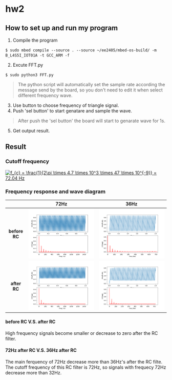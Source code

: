 # hw2

## How to set up and run my program
1. Compile the program
```
$ sudo mbed compile --source . --source ~/ee2405/mbed-os-build/ -m B_L4S5I_IOT01A -t GCC_ARM -f
```
2. Excute FFT.py 
```
$ sudo python3 FFT.py
```
>The python script will automatically set the sample rate according the message send by the board, so you don't need to edit it when select different frequency wave.
3. Use button to choose  frequency of triangle signal.
4. Push 'sel button' to start genatare and sample the wave.
>After push the 'sel button' the board will start to genarate wave for 1s.
5. Get output result.

## Result

### Cutoff frequency
<a href="https://www.codecogs.com/eqnedit.php?latex=f_{c}&space;=&space;\frac{1}{2\pi&space;\times&space;4.7&space;\times&space;10^3&space;\times&space;47&space;\times&space;10^{-9}}&space;=&space;72.04&space;Hz" target="_blank"><img src="https://latex.codecogs.com/gif.latex?f_{c}&space;=&space;\frac{1}{2\pi&space;\times&space;4.7&space;\times&space;10^3&space;\times&space;47&space;\times&space;10^{-9}}&space;=&space;72.04&space;Hz" title="f_{c} = \frac{1}{2\pi \times 4.7 \times 10^3 \times 47 \times 10^{-9}} = 72.04 Hz" /></a>
### Frequency response and wave diagram
|   |72Hz|36Hz|
|:-:|:-:|:-:|
|**before RC**|![](HW/img/72Hz_before.png)|![](HW/img/36Hz_before.png)|
|**after RC**|![](HW/img/72Hz_after.png)|![](HW/img/36Hz_after.png)|
#### before RC V.S. after RC
High frequency signals become smaller or decrease to zero after the RC filter.

#### 72Hz after RC V.S. 36Hz after RC
The main ferquency of 72Hz decrease more than 36Hz's after the RC filte. The cutoff frequency of this RC filter is 72Hz, so signals with frequecy 72Hz decrease more than 32Hz.

